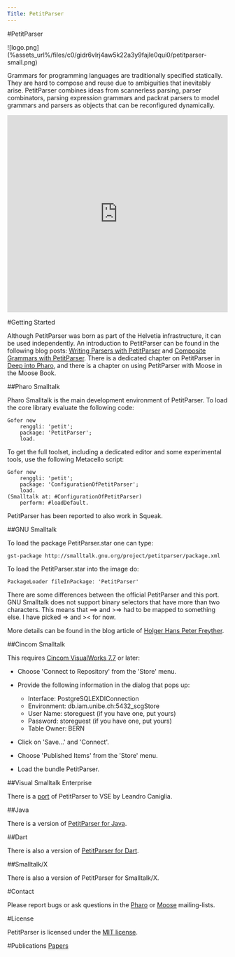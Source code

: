 ```yaml
---
Title: PetitParser
---
```

#PetitParser
<div id="logo" style="position: relative; height: 50px">![logo.png](%assets_url%/files/c0/gidr6vlrj4aw5k22a3y9fajle0qui0/petitparser-small.png)</div>

Grammars for programming languages are traditionally specified statically. They are hard to compose and reuse due to ambiguities that inevitably arise. PetitParser combines ideas from scannerless parsing, parser combinators, parsing expression grammars and packrat parsers to model grammars and parsers as objects that can be reconfigured dynamically.

<div style="width: 100%" id="\__ss_7224303"><iframe src="http://www.slideshare.net/slideshow/embed_code/7224303" width="100%" height="450" frameborder="0" marginwidth="0" marginheight="0" scrolling="no"></iframe></div>

#Getting Started

Although PetitParser was born as part of the Helvetia infrastructure, it can be used independently. An introduction to PetitParser can be found in the following blog posts: [Writing Parsers with PetitParser](http://www.lukas-renggli.ch/blog/petitparser-1) and [Composite Grammars with PetitParser](http://www.lukas-renggli.ch/blog/petitparser-2).
There is a dedicated chapter on PetitParser in [Deep into Pharo](http://rmod.lille.inria.fr/pbe2/), and there is a chapter on using PetitParser with Moose in the Moose Book.

##Pharo Smalltalk

Pharo Smalltalk is the main development environment of PetitParser. To load the core library evaluate the following code:

```
Gofer new
    renggli: 'petit'; 
    package: 'PetitParser';
    load.
```

To get the full toolset, including a dedicated editor and some experimental tools, use the following Metacello script:

```
Gofer new
    renggli: 'petit';
    package: 'ConfigurationOfPetitParser';
    load.
(Smalltalk at: #ConfigurationOfPetitParser)
    perform: #loadDefault.
```

PetitParser has been reported to also work in Squeak.

##GNU Smalltalk

To load the package PetitParser.star one can type:

```
gst-package http://smalltalk.gnu.org/project/petitparser/package.xml
```

To load the PetitParser.star into the image do:

```
PackageLoader fileInPackage: 'PetitParser'
```

There are some differences between the official PetitParser and this port. GNU Smalltalk does not support binary selectors that have more than two characters. This means that \==> and >=> had to be mapped to something else. I have picked => and >< for now.

More details can be found in the blog article of [Holger Hans Peter Freyther](http://smalltalk.gnu.org/blog/zecke/petitparser-gnu-smalltalk).

##Cincom Smalltalk

This requires [Cincom VisualWorks 7.7](http://www.cincomsmalltalk.com/main/products/visualworks/) or later:


-  Choose 'Connect to Repository' from the 'Store' menu.
-  Provide the following information in the dialog that pops up:
	-  Interface: PostgreSQLEXDIConnection
	-  Environment: db.iam.unibe.ch:5432_scgStore
	-  User Name: storeguest (if you have one, put yours)
	-  Password: storeguest (if you have one, put yours)
	-  Table Owner: BERN

-  Click on 'Save...' and 'Connect'.
-  Choose 'Published Items' from the 'Store' menu.
-  Load the bundle PetitParser.

##Visual Smalltalk Enterprise

There is a [port](http://vse-wiki.apis.de/index.cgi/Source%20code%20for%20VS-Smalltalk) of PetitParser to VSE by Leandro Caniglia.

##Java

There is a version of [PetitParser for Java](https://github.com/renggli/PetitParserJava).

##Dart

There is also a version of [PetitParser for Dart](https://github.com/renggli/PetitParserDart).


##Smalltalk/X

There is also a version of PetitParser for Smalltalk/X.

#Contact

Please report bugs or ask questions in the [Pharo](http://lists.gforge.inria.fr/mailman/listinfo/pharo-project) or [Moose](http://www.moosetechnology.org/about/contact) mailing-lists.

#License

PetitParser is licensed under the [MIT license](http://en.wikipedia.org/wiki/MIT_License).

#Publications
[Papers](%assets_url%/scgbib/?query=petitparser&filter=Year)
